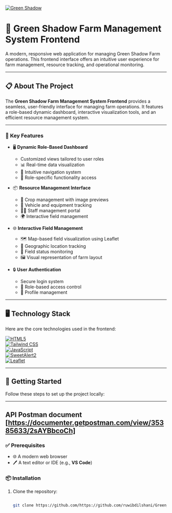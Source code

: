 <a href="https://git.io/typing-svg"><img src="https://readme-typing-svg.herokuapp.com?font=Fira+Code&weight=600&size=50&pause=1000&center=true&vCenter=true&color=green&width=835&height=70&lines=Green+Shadow" alt="Green Shadow " /></a>
# 🌿 **Green Shadow Farm Management System Frontend**

A modern, responsive web application for managing Green Shadow Farm operations. This frontend interface offers an intuitive user experience for farm management, resource tracking, and operational monitoring.

---

## 📋 **About The Project**

The **Green Shadow Farm Management System Frontend** provides a seamless, user-friendly interface for managing farm operations. It features a role-based dynamic dashboard, interactive visualization tools, and an efficient resource management system.

---

### 🌟 **Key Features**

- 🖥️ **Dynamic Role-Based Dashboard**
  - Customized views tailored to user roles
  - 📊 Real-time data visualization
  - 🧭 Intuitive navigation system
  - 🔑 Role-specific functionality access

- 📦 **Resource Management Interface**
  - 🌱 Crop management with image previews
  - 🚜 Vehicle and equipment tracking
  - 👩‍🌾 Staff management portal
  - 🌍 Interactive field management

- 🌐 **Interactive Field Management**
  - 🗺️ Map-based field visualization using Leaflet
  - 📍 Geographic location tracking
  - 🔄 Field status monitoring
  - 🖼️ Visual representation of farm layout

- 🔒 **User Authentication**
  - Secure login system
  - 🔑 Role-based access control
  - 🙍 Profile management

---

## 🖥️ **Technology Stack**

Here are the core technologies used in the frontend:

[![HTML5](https://img.shields.io/badge/HTML5-black?style=for-the-badge&logo=html5&logoColor=E34F26)](https://developer.mozilla.org/en-US/docs/Web/HTML)  
[![Tailwind CSS](https://img.shields.io/badge/Tailwind_CSS-black?style=for-the-badge&logo=tailwind-css&logoColor=38B2AC)](https://tailwindcss.com/)  
[![JavaScript](https://img.shields.io/badge/JavaScript-black?style=for-the-badge&logo=javascript&logoColor=F7DF1E)](https://developer.mozilla.org/en-US/docs/Web/JavaScript)  
[![SweetAlert2](https://img.shields.io/badge/SweetAlert2-black?style=for-the-badge&logo=javascript&logoColor=F7DF1E)](https://sweetalert2.github.io/)  
[![Leaflet](https://img.shields.io/badge/Leaflet-black?style=for-the-badge&logo=leaflet&logoColor=199900)](https://leafletjs.com/)

---

## 🚀 **Getting Started**

Follow these steps to set up the project locally:

---
## API Postman document [https://documenter.getpostman.com/view/35385633/2sAYBbcoCh]

### ✅ **Prerequisites**
- 🌐 A modern web browser
- 🖊️ A text editor or IDE (e.g., **VS Code**)

### 📦 **Installation**

1. Clone the repository:  
   ```bash

   git clone https://github.com/https://github.com/ruwibdilshani/Green_shadow_Frontend.git/green-shadow-farm-frontend.git
